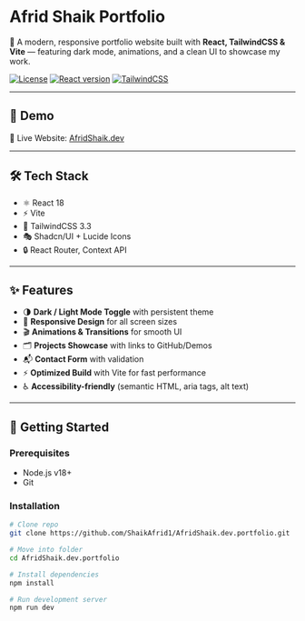 # Afrid Shaik Portfolio

🚀 A modern, responsive portfolio website built with **React, TailwindCSS & Vite** — featuring dark mode, animations, and a clean UI to showcase my work.

[![License](https://img.shields.io/badge/license-MIT-blue)](LICENSE)
[![React version](https://img.shields.io/badge/react-18.2.0-blue?logo=react)](https://reactjs.org/)
[![TailwindCSS](https://img.shields.io/badge/tailwind-v3.3-blue?logo=tailwind-css)](https://tailwindcss.com/)

---

## 📌 Demo

🔗 Live Website: [AfridShaik.dev](https://afridshaikdev.netlify.app/) 

---

## 🛠️ Tech Stack

- ⚛️ React 18
- ⚡ Vite
- 🎨 TailwindCSS 3.3
- 🎭 Shadcn/UI + Lucide Icons
- 🔒 React Router, Context API

---

## ✨ Features

- 🌗 **Dark / Light Mode Toggle** with persistent theme
- 📱 **Responsive Design** for all screen sizes
- 🎬 **Animations & Transitions** for smooth UI
- 🗂️ **Projects Showcase** with links to GitHub/Demos
- 📬 **Contact Form** with validation
- ⚡ **Optimized Build** with Vite for fast performance
- ♿ **Accessibility-friendly** (semantic HTML, aria tags, alt text)

---

## 🚀 Getting Started

### Prerequisites

- Node.js v18+
- Git

### Installation

```bash
# Clone repo
git clone https://github.com/ShaikAfrid1/AfridShaik.dev.portfolio.git

# Move into folder
cd AfridShaik.dev.portfolio

# Install dependencies
npm install

# Run development server
npm run dev
```
